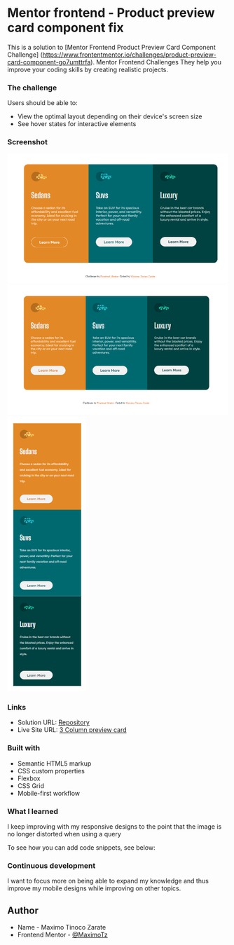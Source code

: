 # Mentor frontend - Product preview card component fix

This is a solution to [Mentor Frontend Product Preview Card Component Challenge] (https://www.frontentmentor.io/challenges/product-preview-card-component-go7umttrfa). Mentor Frontend Challenges They help you improve your coding skills by creating realistic projects.


### The challenge

Users should be able to:

- View the optimal layout depending on their device's screen size
- See hover states for interactive elements


### Screenshot

![](./images/active-finish.png)
![](./images/desktop-finish.png)
![](./images/mobile-finish.png)


### Links

- Solution URL: [Repository](https://github.com/MaximoTz/3-Column-Preview-Card-Component)
- Live Site URL: [3 Column preview card](https://3-column-preview-card-maxdevs.netlify.app/)


### Built with

- Semantic HTML5 markup
- CSS custom properties
- Flexbox
- CSS Grid
- Mobile-first workflow


### What I learned

I keep improving with my responsive designs to the point that the image is no longer distorted when using a query

To see how you can add code snippets, see below:


### Continuous development

I want to focus more on being able to expand my knowledge and thus improve my mobile designs while improving on other topics.

## Author

- Name - Maximo Tinoco Zarate
- Frontend Mentor - [@MaximoTz](https://www.frontendmentor.io/profile/MaximoTz)
